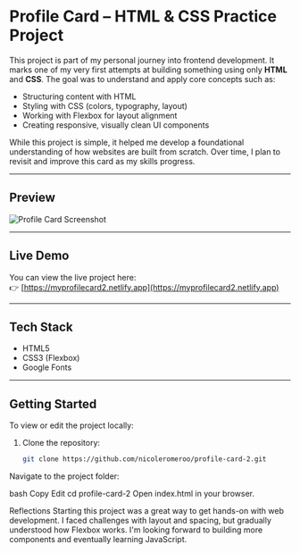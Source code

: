 # Profile Card – HTML & CSS Practice Project

This project is part of my personal journey into frontend development. It marks one of my very first attempts at building something using only **HTML** and **CSS**. The goal was to understand and apply core concepts such as:

- Structuring content with HTML
- Styling with CSS (colors, typography, layout)
- Working with Flexbox for layout alignment
- Creating responsive, visually clean UI components

While this project is simple, it helped me develop a foundational understanding of how websites are built from scratch. Over time, I plan to revisit and improve this card as my skills progress.

---

## Preview

![Profile Card Screenshot](images/finished_product.png)

---

## Live Demo

You can view the live project here:  
👉 [https://myprofilecard2.netlify.app](https://myprofilecard2.netlify.app)

---

## Tech Stack

- HTML5
- CSS3 (Flexbox)
- Google Fonts

---

## Getting Started

To view or edit the project locally:

1. Clone the repository:
   ```bash
   git clone https://github.com/nicoleromeroo/profile-card-2.git
Navigate to the project folder:

bash
Copy
Edit
cd profile-card-2
Open index.html in your browser.

Reflections
Starting this project was a great way to get hands-on with web development. I faced challenges with layout and spacing, but gradually understood how Flexbox works. I'm looking forward to building more components and eventually learning JavaScript.

